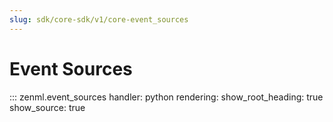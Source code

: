 ```yaml
---
slug: sdk/core-sdk/v1/core-event_sources
---
```


# Event Sources

::: zenml.event_sources
    handler: python
    rendering:
      show_root_heading: true
      show_source: true
